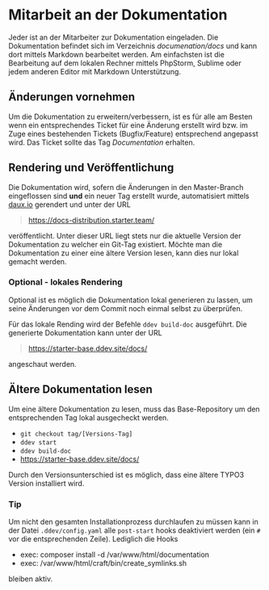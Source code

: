 # Mitarbeit an der Dokumentation

Jeder ist an der Mitarbeiter zur Dokumentation eingeladen. Die Dokumentation befindet sich im Verzeichnis
_documenation/docs_ und kann dort mittels Markdown bearbeitet werden. Am einfachsten ist die Bearbeitung auf dem
lokalen Rechner mittels PhpStorm, Sublime oder jedem anderen Editor mit Markdown Unterstützung.

## Änderungen vornehmen

Um die Dokumentation zu erweitern/verbessern, ist es für alle am Besten wenn ein entsprechendes Ticket für eine Änderung
erstellt wird bzw. im Zuge eines bestehenden Tickets (Bugfix/Feature) entsprechend angepasst wird. Das Ticket sollte
das Tag _Documentation_ erhalten.

## Rendering und Veröffentlichung

Die Dokumentation wird, sofern die Änderungen in den Master-Branch eingeflossen sind **und** ein neuer Tag erstellt
wurde, automatisiert mittels [daux.io](https://daux.io/) gerendert und unter der URL

> https://docs-distribution.starter.team/

veröffentlicht. Unter dieser URL liegt stets nur die aktuelle Version der Dokumentation zu welcher ein Git-Tag existiert.
Möchte man die Dokumentation zu einer eine ältere Version lesen, kann dies nur lokal gemacht werden.

### Optional - lokales Rendering

Optional ist es möglich die Dokumentation lokal generieren zu lassen, um seine Änderungen vor dem Commit noch einmal
selbst zu überprüfen.

Für das lokale Rending wird der Befehle `ddev build-doc` ausgeführt. Die generierte Dokumentation kann unter der URL

> https://starter-base.ddev.site/docs/

angeschaut werden.

## Ältere Dokumentation lesen

Um eine ältere Dokumentation zu lesen, muss das Base-Repository um den entsprechenden Tag lokal ausgecheckt werden.

* `git checkout tag/[Versions-Tag]`
* `ddev start`
* `ddev build-doc`
* https://starter-base.ddev.site/docs/

Durch den Versionsunterschied ist es möglich, dass eine ältere TYPO3 Version installiert wird.

### Tip

Um nicht den gesamten Installationprozess durchlaufen zu müssen kann in der Datei `.ddev/config.yaml` alle `post-start`
hooks deaktiviert werden (ein `#` vor die entsprechenden Zeile). Lediglich die Hooks

* exec: composer install -d /var/www/html/documentation
* exec: /var/www/html/craft/bin/create_symlinks.sh

bleiben aktiv.
